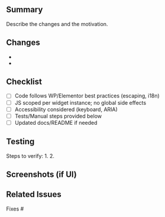 ## Summary
Describe the changes and the motivation.

## Changes
- 
- 

## Checklist
- [ ] Code follows WP/Elementor best practices (escaping, i18n)
- [ ] JS scoped per widget instance; no global side effects
- [ ] Accessibility considered (keyboard, ARIA)
- [ ] Tests/Manual steps provided below
- [ ] Updated docs/README if needed

## Testing
Steps to verify:
1. 
2. 

## Screenshots (if UI)

## Related Issues
Fixes #
